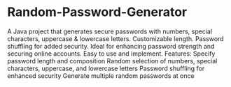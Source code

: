 # Random-Password-Generator
A Java project that generates secure passwords with numbers, special characters, uppercase &amp; lowercase letters. Customizable length. Password shuffling for added security. Ideal for enhancing password strength and securing online accounts. Easy to use and implement.
Features:
Specify password length and composition
Random selection of numbers, special characters, uppercase, and lowercase letters
Password shuffling for enhanced security
Generate multiple random passwords at once
